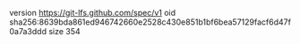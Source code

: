 version https://git-lfs.github.com/spec/v1
oid sha256:8639bda861ed946742660e2528c430e851b1bf6bea57129facf6d47f0a7a3ddd
size 354
